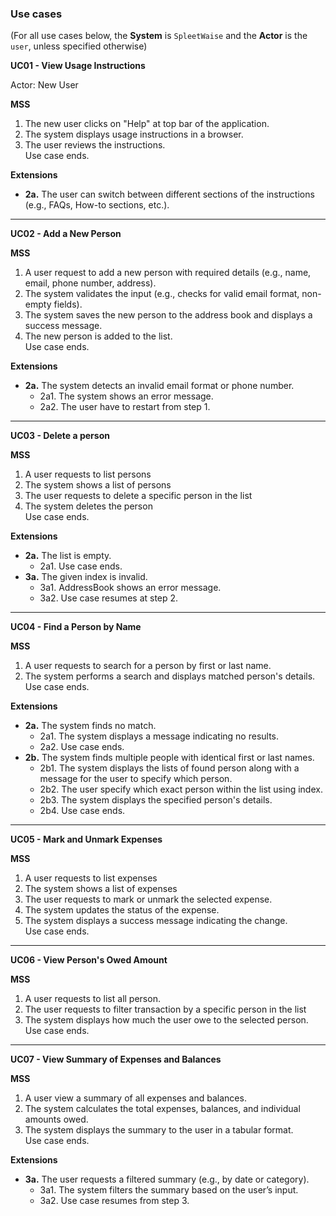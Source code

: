 ### Use cases

(For all use cases below, the **System** is `SpleetWaise` and the **Actor** is the `user`, unless specified 
otherwise)

**UC01 - View Usage Instructions**

Actor: New User

**MSS**
1. The new user clicks on "Help" at top bar of the application.
2. The system displays usage instructions in a browser.
3. The user reviews the instructions.
   <br>Use case ends.<br>

**Extensions**
- **2a.** The user can switch between different sections of the instructions (e.g., FAQs, How-to sections, etc.).

---

**UC02 - Add a New Person**

**MSS**
1. A user request to add a new person with required details (e.g., name, email, phone number, address).
2. The system validates the input (e.g., checks for valid email format, non-empty fields).
3. The system saves the new person to the address book and displays a success message.
4. The new person is added to the list.
   <br>Use case ends.<br>

**Extensions**
- **2a.** The system detects an invalid email format or phone number.
  - 2a1. The system shows an error message.
  - 2a2. The user have to restart from step 1.

---

**UC03 - Delete a person**

**MSS**
1.  A user requests to list persons
2.  The system shows a list of persons
3.  The user requests to delete a specific person in the list
4.  The system deletes the person<br>Use case ends.<br>

**Extensions**
- **2a.** The list is empty.
  - 2a1. Use case ends.
- **3a.** The given index is invalid.
  - 3a1. AddressBook shows an error message.
  - 3a2. Use case resumes at step 2.

---

**UC04 - Find a Person by Name**

**MSS**
1. A user requests to search for a person by first or last name.
2. The system performs a search and displays matched person's details.
   <br>Use case ends.<br>

**Extensions**
- **2a.** The system finds no match.
  - 2a1. The system displays a message indicating no results.
  - 2a2. Use case ends.
- **2b.** The system finds multiple people with identical first or last names.
  - 2b1. The system displays the lists of found person along with a message for the user to specify which person.
  - 2b2. The user specify which exact person within the list using index.
  - 2b3. The system displays the specified person's details.
  - 2b4. Use case ends.

---

**UC05 - Mark and Unmark Expenses**

**MSS**
1. A user requests to list expenses
2. The system shows a list of expenses
3. The user requests to mark or unmark the selected expense.
4. The system updates the status of the expense.
5. The system displays a success message indicating the change.
   <br>Use case ends.<br>

---

**UC06 - View Person's Owed Amount**

**MSS**
1. A user requests to list all person.
2. The user requests to filter transaction by a specific person in the list
3. The system displays how much the user owe to the selected person.
   <br>Use case ends.<br>

---

**UC07 - View Summary of Expenses and Balances**

**MSS**
1. A user view a summary of all expenses and balances.
2. The system calculates the total expenses, balances, and individual amounts owed.
3. The system displays the summary to the user in a tabular format.
   <br>Use case ends.<br>

**Extensions**
- **3a.** The user requests a filtered summary (e.g., by date or category).
  - 3a1. The system filters the summary based on the user’s input.
  - 3a2. Use case resumes from step 3.
  
